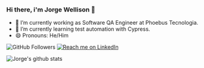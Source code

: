 ### Hi there, i'm Jorge Wellison 👋

- 🔭 I’m currently working as Software QA Engineer at Phoebus Tecnologia.
- 🌱 I’m currently learning test automation with Cypress.
- 😄 Pronouns: He/Him

![GitHub Followers](https://img.shields.io/github/followers/jorgewellison?style=social) [![Reach me on LinkedIn](https://img.shields.io/badge/LinkedIn--_.svg?style=social&logo=linkedin&link=https://www.linkedin.com/in/jorge-wellison-977493b5)](https://www.linkedin.com/in/jorge-wellison-977493b5)

![Jorge's github stats](https://github-readme-stats.vercel.app/api?username=jorgewellison)
